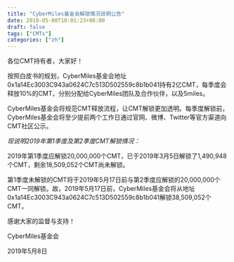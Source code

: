 ```yaml
---
title: "CyberMiles基金会解锁情况说明公告"
date: 2019-05-08T10:01:23+08:00
draft: false
tags: ["CMTs"]
categories: ["zh"]
---
```


各位CMT持有者，大家好！

按照白皮书的规划，CyberMiles基金会地址0x1a14Ec3003C943a0624C7c513D502559c8b1b041持有2亿CMT，每季度会释放10%的CMT，分别分配给CyberMiles团队及合作伙伴，以及5miles。

CyberMiles基金会将规范CMT释放流程，让CMT解锁更加透明。每季度解锁前，CyberMiles基金会将至少提前两个工作日通过官网、微博、Twitter等官方渠道向CMT社区公示。
 
*现说明2019年第1季度及第2季度CMT解锁情况：*
 
2019年第1季度应解锁20,000,000个CMT，已于2019年3月5日解锁了1,490,948个CMT，剩余18,509,052个CMT尚未解锁。
 
第1季度未解锁的CMT将于2019年5月17日前与第2季度应解锁的20,000,000个CMT一同解锁。故，2019年5月17日前，CyberMiles基金会将从地址0x1a14Ec3003C943a0624C7c513D502559c8b1b041解锁38,509,052个CMT。
 
感谢大家的监督与支持！
 
CyberMiles基金会

2019年5月8日


